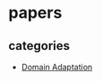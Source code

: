 # papers
## categories
- [Domain Adaptation](https://github.com/hori-ten/papers/blob/main/categories/Domain_Adaptation.md)
  
